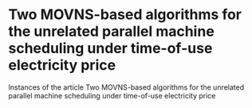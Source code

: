 # Two MOVNS-based algorithms for the unrelated parallel machine scheduling under time-of-use electricity price
Instances of the article Two MOVNS-based algorithms for the unrelated parallel machine scheduling under time-of-use electricity price
